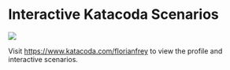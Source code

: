 # Interactive Katacoda Scenarios

[![](http://shields.katacoda.com/katacoda/florianfrey/count.svg)](https://www.katacoda.com/florianfrey "Get your profile on Katacoda.com")

Visit https://www.katacoda.com/florianfrey to view the profile and interactive scenarios.